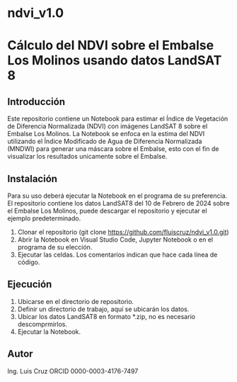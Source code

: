 # ndvi_v1.0
# Cálculo del NDVI sobre el Embalse Los Molinos usando datos LandSAT 8
## Introducción
Este repositorio contiene un Notebook para estimar el Índice de Vegetación de Diferencia Normalizada (NDVI) con imágenes LandSAT 8 sobre el Embalse Los Molinos. La Notebook se enfoca en la estima del NDVI utilizando el Índice Modificado de Agua de Diferencia Normalizada (MNDWI) para generar una máscara sobre el Embalse, esto con el fin de visualizar los resultados unicamente sobre el Embalse.
## Instalación
Para su uso deberá ejecutar la Notebook en el programa de su preferencia. El repositorio contiene los datos LandSAT8 del 10 de Febrero de 2024 sobre el Embalse Los Molinos, puede descargar el repositorio y ejecutar el ejemplo predeterminado.
1. Clonar el repositorio (git clone https://github.com/fluiscruz/ndvi_v1.0.git)
2. Abrir la Notebook en Visual Studio Code, Jupyter Notebook o en el programa de su elección.
3. Ejecutar las celdas. Los comentarios indican que hace cada línea de código.
## Ejecución
1. Ubicarse en el directorio de repositorio.
2. Definir un directorio de trabajo, aquí se ubicarán los datos.
3. Ubicar los datos LandSAT8 en formato *.zip, no es necesario descomprmirlos.
4. Ejecutar la Notebook.
## Autor
Ing. Luis Cruz
ORCID 0000-0003-4176-7497
